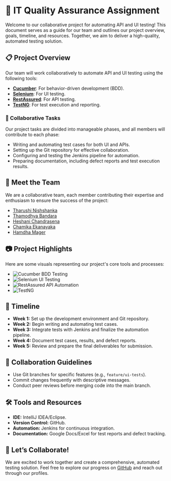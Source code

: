 <!DOCTYPE html>
<html lang="en">


<body>

<h1>🚀 IT Quality Assurance Assignment</h1>

<p class="animate-fade-in">Welcome to our collaborative project for automating API and UI testing! This document serves as a guide for our team and outlines our project overview, goals, timeline, and resources. Together, we aim to deliver a high-quality, automated testing solution.</p>

<h2>📋 Project Overview</h2>
<p class="animate-fade-in">Our team will work collaboratively to automate API and UI testing using the following tools:</p>
<ul class="animate-fade-in">
    <li><strong><a href="https://cucumber.io/" target="_blank">Cucumber</a></strong>: For behavior-driven development (BDD).</li>
    <li><strong><a href="https://www.selenium.dev/" target="_blank">Selenium</a></strong>: For UI testing.</li>
    <li><strong><a href="https://rest-assured.io/" target="_blank">RestAssured</a></strong>: For API testing.</li>
    <li><strong><a href="https://testng.org/" target="_blank">TestNG</a></strong>: For test execution and reporting.</li>
</ul>

<h3>🔧 Collaborative Tasks</h3>
<p>Our project tasks are divided into manageable phases, and all members will contribute to each phase:</p>
<ul>
    <li>Writing and automating test cases for both UI and APIs.</li>
    <li>Setting up the Git repository for effective collaboration.</li>
    <li>Configuring and testing the Jenkins pipeline for automation.</li>
    <li>Preparing documentation, including defect reports and test execution results.</li>
</ul>

<h2>🤝 Meet the Team</h2>
<p class="animate-fade-in">We are a collaborative team, each member contributing their expertise and enthusiasm to ensure the success of the project:</p>
<ul>
    <li><a href="https://github.com/tharushi99k" target="_blank">Tharushi Nishshanka</a></li>
    <li><a href="https://github.com/thamodhya" target="_blank">Thamodhya Bandara</a></li>
    <li><a href="https://github.com/Heshanisc" target="_blank">Heshani Chandrasena</a></li>
    <li><a href="https://github.com/chamikaEkanayaka" target="_blank">Chamika Ekanayaka</a></li>
    <li><a href="https://github.com/HamdhaMager" target="_blank">Hamdha Mager</a></li>
</ul>

<h2>📷 Project Highlights</h2>
<p>Here are some visuals representing our project's core tools and processes:</p>
<ul>
    <li>
        <img class="hover-zoom" src="https://www.travancoreanalytics.com/wp-content/uploads/2022/10/image1.jpg" alt="Cucumber BDD Testing">
    </li>
    <li>
        <img class="hover-zoom" src="https://th.bing.com/th/id/R.9cea05bdacf8e6d5e5615db9d3919249?rik=rSDS%2b%2fiGsgQ3cQ&pid=ImgRaw&r=0" alt="Selenium UI Testing">
    </li>
    <li>
        <img class="hover-zoom" src="https://th.bing.com/th/id/R.41c4a4afb46092c7e03772511fb4e968?rik=1dhboQ9rJk3yrw&pid=ImgRaw&r=0" alt="RestAssured API Automation">
    </li>
    <li>
        <img class="hover-zoom" src="https://th.bing.com/th/id/OIP.96CwNpPLbgGk4GepJX2ICwHaEK?rs=1&pid=ImgDetMain" alt="TestNG">
    </li>
    
</ul>

<h2>📅 Timeline</h2>
<ul>
    <li><strong>Week 1:</strong> Set up the development environment and Git repository.</li>
    <li><strong>Week 2:</strong> Begin writing and automating test cases.</li>
    <li><strong>Week 3:</strong> Integrate tests with Jenkins and finalize the automation pipeline.</li>
    <li><strong>Week 4:</strong> Document test cases, results, and defect reports.</li>
    <li><strong>Week 5:</strong> Review and prepare the final deliverables for submission.</li>
</ul>

<h2>🌟 Collaboration Guidelines</h2>
<ul>
    <li>Use Git branches for specific features (e.g., <code>feature/ui-tests</code>).</li>
    <li>Commit changes frequently with descriptive messages.</li>
    <li>Conduct peer reviews before merging code into the main branch.</li>
</ul>

<h2>🛠 Tools and Resources</h2>
<ul>
    <li><strong>IDE:</strong> IntelliJ IDEA/Eclipse.</li>
    <li><strong>Version Control:</strong> GitHub.</li>
    <li><strong>Automation:</strong> Jenkins for continuous integration.</li>
    <li><strong>Documentation:</strong> Google Docs/Excel for test reports and defect tracking.</li>
</ul>

<h2>🚀 Let’s Collaborate!</h2>
<p>We are excited to work together and create a comprehensive, automated testing solution. Feel free to explore our progress on <a href="https://github.com/" target="_blank">GitHub</a> and reach out through our profiles.</p>

</body>
</html>
